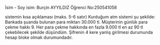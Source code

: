 İsim - Soy isim: Burçin AYYILDIZ
Öğrenci No:250541058

sistemin kısa açıklaması (maks. 5-6 satır)
Kurduğum atm sistemi şu şekilde: 
Bankada şuanda bulunan para miktarı 30.000 tl. Müşterinin günlük para çekme hakkı 9. Her para çekme hakkında en fazla 9.000 tl en az 90 tl çekebilecek şekilde düşündüm. Şifrenin 4 kere yanlış girilmesi durumunda hesap bloke olmak durumundadır. 
